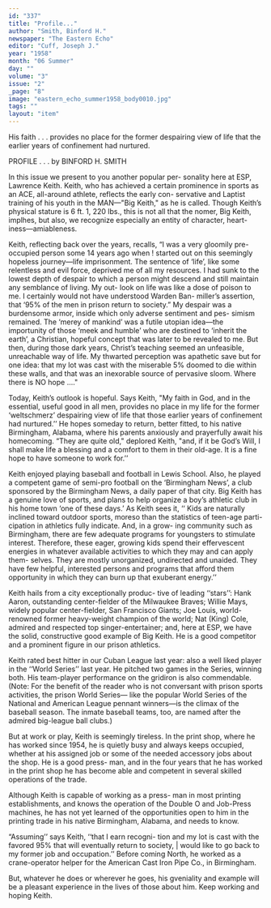 ```yaml
---
id: "337"
title: "Profile..."
author: "Smith, Binford H."
newspaper: "The Eastern Echo"
editor: "Cuff, Joseph J."
year: "1958"
month: "06 Summer"
day: ""
volume: "3"
issue: "2"
_page: "8"
image: "eastern_echo_summer1958_body0010.jpg"
tags: ""
layout: "item"
---
```

His faith . . . provides no place for the former
despairing view of life that the earlier
years of confinement had nurtured.

PROFILE . . .
by BINFORD H. SMITH

In this issue we present to you another popular per-
sonality here at ESP, Lawrence Keith. Keith,
who has achieved a certain prominence in sports as
an ACE, all-around athlete, reflects the early con-
servative and Laptist training of his youth in
the MAN—"Big Keith," as he is called. Though
Keith’s physical stature is 6 ft. 1, 220 lbs., this is
not all that the nomer, Big Keith, implhes, but also,
we recognize especially an entity of character, heart-
iness—amiableness.

Keith, reflecting back over the years, recalls,
“I was a very gloomily pre-occupied person some 14
years ago when ! started out on this seemingly
hopeless journey—life imprisonment. The sentence
of ‘life’, like some relentless and evil force, deprived
me of all my resources. I had sunk to the lowest
depth of despair to which a person might descend
and still maintain any semblance of living. My out-
look on life was like a dose of poison to me. I
certainly would not have understood Warden Ban-
miller’s assertion, that ‘95% of the men in prison
return to society.” My despair was a burdensome
armor, inside which only adverse sentiment and pes-
simism remained. The ‘merey of mankind’ was a
futile utopian idea—the importunity of those ‘meek
and humble’ who are destined to ‘inherit the earth’,
a Christian, hopeful concept that was later to be
revealed to me. But then, during those dark years,
Christ’s teaching seemed an unfeasible, unreachable
way of life. My thwarted perception was apathetic
save but for one idea: that my lot was cast with the
miserable 5% doomed to die within these walls,
and that was an inexorable source of pervasive
sloom. Where there is NO hope ...."

Today, Keith’s outlook is hopeful. Says Keith,
"My faith in God, and in the essential, useful good in
all men, provides no place in my life for the former
‘weltschmerz’ despairing view of life that those
earlier years of confinement had nurtured.’’ He
hopes someday to return, better fitted, to his native
Birmingham, Alabama, where his parents anxiously
and prayerfully await his homecoming. “They are
quite old," deplored Keith, "and, if it be God’s
Will, I shall make life a blessing and a comfort to
them in their old-age. It is a fine hope to have
someone to work for.’’

Keith enjoyed playing baseball and football in
Lewis School. Also, he played a competent game
of semi-pro football on the ‘Birmingham News’, a
club sponsored by the Birmingham News, a daily
paper of that city. Big Keith has a genuine love of
sports, and plans to help organize a boy’s athletic
club in his home town ‘one of these days.’ As Keith
sees it, ‘‘ Kids are naturally inclined toward outdoor
sports, moreso than the statistics of teen-age parti-
cipation in athletics fully indicate. And, in a grow-
ing community such as Birmingham, there are few
adequate programs for youngsters to stimulate
interest. Therefore, these eager, growing kids spend
their effervescent energies in whatever available
activities to which they may and can apply them-
selves. They are mostly unorganized, undirected
and unaided. They have few helpful, interested
persons and programs that afford them opportunity
in which they can burn up that exuberant energy.’’

Keith hails from a city exceptionally produc-
tive of leading ‘‘stars’’: Hank Aaron, outstanding
center-fielder of the Milwaukee Braves; Willie Mays,
widely popular center-fielder, San Francisco Giants;
Joe Louis, world-renowned former heavy-weight
champion of the world; Nat (King) Cole, admired
and respected top singer-entertainer; and, here at
ESP, we have the solid, constructive good example of
Big Keith. He is a good competitor and a prominent
figure in our prison athletics.

Keith rated best hitter in our Cuban League
last year: also a well liked player in the ‘‘World
Series’’ last year. He pitched two games in the
Series, winning both. His team-player performance
on the gridiron is also commendable. (Note: For
the benefit of the reader who is not conversant with
prison sports activities, the prison World Series—
like the popular World Series of the National and
American League pennant winners—is the climax of
the baseball season. The inmate baseball teams, too,
are named after the admired big-league ball clubs.)

But at work or play, Keith is seemingly tireless.
In the print shop, where he has worked since 1954,
he is quietly busy and always keeps occupied,
whether at his assigned job or some of the needed
accessory jobs about the shop. He is a good press-
man, and in the four years that he has worked in the
print shop he has become able and competent in
several skilled operations of the trade.

Although Keith is capable of working as a press-
man in most printing establishments, and knows the
operation of the Double O and Job-Press machines, he
has not yet learned of the opportunities open to him
in the printing trade in his native Birmingham,
Alabama, and needs to know.

“Assuming’’ says Keith, ‘‘that I earn recogni-
tion and my lot is cast with the favored 95% that
will eventually return to society, | would like to go
back to my former job and occupation.’’ Before
coming North, he worked as a crane-operator helper
for the American Cast Iron Pipe Co., in Birmingham.

But, whatever he does or wherever he goes, his
gveniality and example will be a pleasant experience
in the lives of those about him. Keep working and
hoping Keith.
